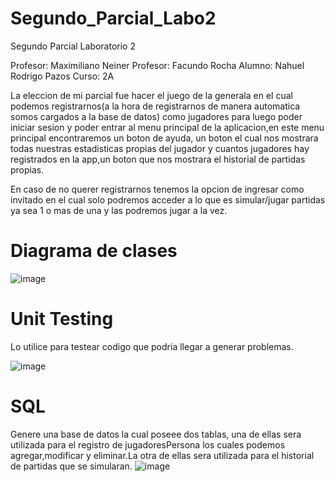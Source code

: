 # Segundo_Parcial_Labo2
Segundo Parcial Laboratorio 2

Profesor: Maximiliano Neiner 
Profesor: Facundo Rocha
Alumno: Nahuel Rodrigo Pazos
Curso: 2A

La eleccion de mi parcial fue hacer el juego de la generala en el cual podemos registrarnos(a la hora de registrarnos de manera automatica somos cargados a la base de datos) como jugadores para luego poder iniciar sesion y poder entrar al menu principal de la aplicacion,en este menu principal encontraremos un boton de ayuda, un boton el cual nos mostrara todas nuestras estadisticas propias del jugador y cuantos jugadores hay registrados en la app,un boton que nos mostrara el historial de partidas propias.

En caso de no querer registrarnos tenemos la opcion de ingresar como invitado en el cual solo podremos acceder a lo que es simular/jugar partidas ya sea 1 o mas de una y las podremos jugar a la vez. 

# Diagrama de clases
![image](https://user-images.githubusercontent.com/98673588/206077280-c6ab9e65-3586-4aff-8623-e5307b1e610b.png)

# Unit Testing
Lo utilice para testear codigo que podria llegar a generar problemas.

![image](https://user-images.githubusercontent.com/98673588/206078262-fbb4c8a0-f407-4267-b709-dc596e9ee010.png)

# SQL
Genere una base de datos la cual poseee dos tablas, una de ellas sera utilizada para el registro de jugadoresPersona los cuales podemos agregar,modificar y eliminar.La otra de ellas sera utilizada para el historial de partidas que se simularan.
![image](https://user-images.githubusercontent.com/98673588/206077741-5b9ebd81-f9ad-43be-a003-81988b3d5398.png)






